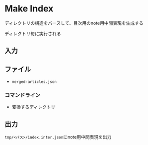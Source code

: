 # Make Index

ディレクトリの構造をパースして、目次用のnote用中間表現を生成する

ディレクトリ毎に実行される

## 入力

## ファイル

- `merged-articles.json`

### コマンドライン

- 変換するディレクトリ

## 出力

`tmp/<パス>/index.inter.json`にnote用中間表現を出力

